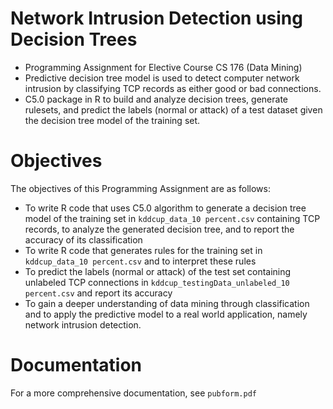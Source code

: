 # Network Intrusion Detection using Decision Trees
- Programming Assignment for Elective Course CS 176 (Data Mining)
- Predictive decision tree model is used to detect computer network intrusion by classifying TCP records as either good or bad connections.
- C5.0 package in R to build and analyze decision trees, generate rulesets, and predict the labels (normal or attack) of a test dataset given the decision tree model of the training set.

# Objectives
The objectives of this Programming Assignment are as follows:
- To write R code that uses C5.0 algorithm to generate a decision tree model of the training set in `kddcup_data_10 percent.csv` containing TCP records, to analyze the generated decision tree, and to report the accuracy of its classification
- To write R code that generates rules for the training set in `kddcup_data_10 percent.csv` and to interpret these rules
- To predict the labels (normal or attack) of the test set containing unlabeled TCP connections in `kddcup_testingData_unlabeled_10 percent.csv` and report its accuracy
- To gain a deeper understanding of data mining through classification and to apply the predictive model to a real world application, namely network intrusion detection.

# Documentation
For a more comprehensive documentation, see `pubform.pdf`
